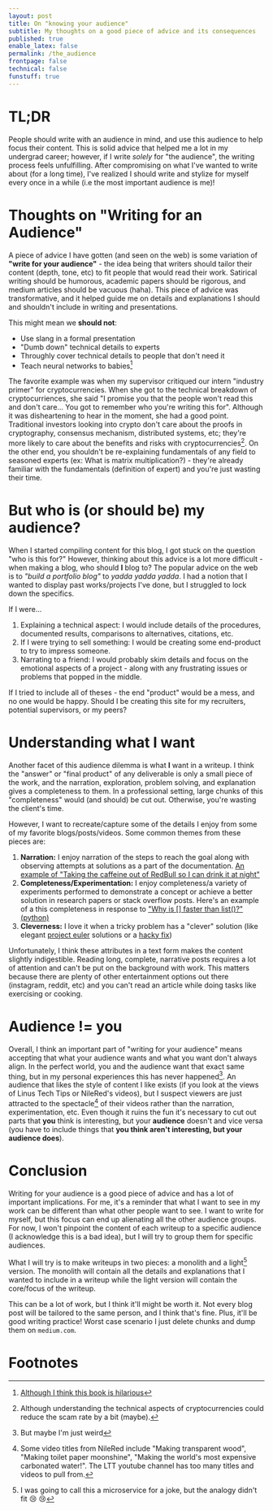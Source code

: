 ```yaml
---
layout: post
title: On "knowing your audience" 
subtitle: My thoughts on a good piece of advice and its consequences
published: true
enable_latex: false
permalink: /the_audience
frontpage: false
technical: false
funstuff: true
---
```


# TL;DR
People should write with an audience in mind, and use this audience to help focus their content. This is solid advice that helped me a lot in my undergrad career; however, if I write *solely* for "the audience", the writing process feels unfulfilling. After compromising on what I've wanted to write about (for a long time), I've realized I should write and stylize for myself every once in a while (i.e the most important audience is me)! 

<!-- Although this process isn't exactly recruiter/resume friendly...*  -->

# Thoughts on "Writing for an Audience"
A piece of advice I have gotten (and seen on the web) is some variation of **"write for your audience"** - the idea being that writers should tailor their content (depth, tone, etc) to fit people that would read their work. Satirical writing should be humorous, academic papers should be rigorous, and medium articles should be vacuous (haha). This piece of advice was transformative, and it helped guide me on details and explanations I should and shouldn't include in writing and presentations. 

This might mean we **should not**:
- Use slang in a formal presentation
- "Dumb down" technical details to experts
- Throughly cover technical details to people that don't need it
- Teach neural networks to babies[^1]

[^1]: [Although I think this book is hilarious](https://www.amazon.com/Neural-Networks-Babies-Baby-University/dp/1492671207/ref=pd_bxgy_img_2/136-5004900-0534036?_encoding=UTF8&pd_rd_i=1492671207&pd_rd_r=c5b3d8a8-4571-47de-b073-840695ef5816&pd_rd_w=z2ALT&pd_rd_wg=svEVV&pf_rd_p=ce6c479b-ef53-49a6-845b-bbbf35c28dd3&pf_rd_r=HR6KM5S0WD8S80KRJ4H9&psc=1&refRID=HR6KM5S0WD8S80KRJ4H9)

The favorite example was when my supervisor critiqued our intern "industry primer" for cryptocurrencies. When she got to the technical breakdown of cryptocurriences, she said "I promise you that the people won't read this and don't care... You got to remember who you're writing this for". Although it was disheartening to hear in the moment, she had a good point. Traditional investors looking into crypto don't care about the proofs in cryptography, consensus mechanism, distributed systems, etc; they're more likely to care about the benefits and risks  with cryptocurrencies[^2]. On the other end, you shouldn't be re-explaining fundamentals of any field to seasoned experts (ex: What is matrix multiplication?) - they're already familiar with the fundamentals (definition of expert) and you're just wasting their time. 

[^2]: Although understanding the technical aspects of cryptocurrencies could reduce the scam rate by a bit (maybe). 

# But who is (or should be) my audience?
When I started compiling content for this blog, I got stuck on the question "who is this for?" However, thinking about this advice is a lot more difficult - when making a blog, who should **I** blog to? The popular advice on the web is to *"build a portfolio blog"* to *yadda yadda yadda*. I had a notion that I wanted to display past works/projects I've done, but I struggled to lock down the specifics. 

If I were...
1) Explaining a technical aspect: I would include details of the procedures, documented results, comparisons to alternatives, citations, etc. 
2) If I were trying to sell something: I would be creating some end-product to try to impress someone.  
3) Narrating to a friend: I would probably skim details and focus on the emotional aspects of a project - along with any frustrating issues or problems that popped in the middle.

If I tried to include all of theses - the end "product" would be a mess, and no one would be happy. Should I be creating this site for my recruiters, potential supervisors, or my peers?

# Understanding what I want
Another facet of this audience dilemma is what **I** want in a writeup. I think the "answer" or "final product" of any deliverable is only a small piece of the work, and the narration, exploration, problem solving, and explanation gives a completeness to them. In a professional setting, large chunks of this "completeness" would (and should) be cut out. Otherwise, you're wasting the client's time. 

However, I want to recreate/capture some of the details I enjoy from some of my favorite blogs/posts/videos. Some common themes from these pieces are:
1) **Narration:** I enjoy narration of the steps to reach the goal along with observing attempts at solutions as a part of the documentation. [An example of "Taking the caffeine out of RedBull so I can drink it at night"](https://www.youtube.com/watch?v=oY8tz1paj6o) 
2) **Completeness/Experimentation:** I enjoy completeness/a variety of experiments performed to demonstrate a concept or achieve a better solution in research papers or stack overflow posts. Here's an example of a this completeness in response to ["Why is [] faster than list()?" (python)](https://stackoverflow.com/questions/30216000/why-is-faster-than-list)
3) **Cleverness:** I love it when a tricky problem has a "clever" solution (like elegant [project euler](https://projecteuler.net) solutions or a [hacky fix](https://www.youtube.com/watch?v=lIFE7h3m40U))

Unfortunately, I think these attributes in a text form makes the content slightly indigestible. Reading long, complete, narrative posts requires a lot of attention and can't be put on the background with work. This matters because there are plenty of other entertainment options out there (instagram, reddit, etc) and you can't read an article while doing tasks like exercising or cooking.

# Audience != you 
Overall, I think an important part of "writing for your audience" means accepting that what your audience wants and what you want don't always align. In the perfect world, you and the audience want that exact same thing, but in my personal experiences this has never happened[^3]. An audience that likes the style of content I like exists (if you look at the views of Linus Tech Tips or NileRed's videos), but I suspect viewers are just attracted to the spectacle[^4] of their videos rather than the narration, experimentation, etc. Even though it ruins the fun it's necessary to cut out parts that **you** think is interesting, but your **audience** doesn't and vice versa (you have to include things that **you think aren't interesting, but your audience does**). 

[^3]: But maybe I'm just weird
[^4]: Some video titles from NileRed include "Making transparent wood", "Making toilet paper moonshine", "Making the world's most expensive carbonated water!". The LTT youtube channel has too many titles and videos to pull from.


# Conclusion
Writing for your audience is a good piece of advice and has a lot of important implications. For me, it's a reminder that what I want to see in my work can be different than what other people want to see. I want to write for myself, but this focus can end up alienating all the other audience groups. For now, I won't pinpoint the content of each writeup to a specific audience (I acknowledge this is a bad idea), but I will try to group them for specific audiences. 

What I will try is to make writeups in two pieces: a monolith and a light[^5] version. The monolith will contain all the details and explanations that I wanted to include in a writeup while the light version will contain the core/focus of the writeup. 

This can be a lot of work, but I think it'll might be worth it. Not every blog post will be tailored to the same person, and I think that's fine. Plus, it'll be good writing practice! Worst case scenario I just delete chunks and dump them on `medium.com`. 

[^5]: I was going to call this a microservice for a joke, but the analogy didn't fit :cry: :cry:

# Footnotes